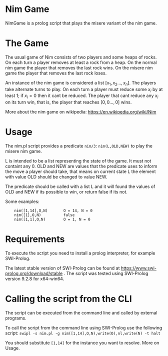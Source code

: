 # Nim Game
NimGame is a prolog script that plays the misere variant of the nim game.

# The Game
The usual game of Nim consists of two players and some heaps of rocks. On each turn a player removes at least a rock from a heap.
On the normal nim game the player that removes the last rock wins. On the misere nim game the player that removes the last rock loses.

An instance of the nim game is considered a list $[x_1, x_2 ... , x_n]$. The players take alternate turns to play.
On each turn a player must reduce some $x_i$ by at least 1; if $x_i = 0$ then it cant be reduced. The player
that cant reduce any $x_i$ on its turn win, that is, the player that reaches $[0, 0 ... , 0]$ wins.

More about the nim game on wikipedia: https://en.wikipedia.org/wiki/Nim

# Usage
The nim.pl script provides a predicate `nim/3`: `nim(L,OLD,NEW)` to play the misere nim game.

L is intended to be a list representing the state of the game. It must not containt any 0.
OLD and NEW are values that the predicate uses to inform the move a player should take, that means
on current state L the element with value OLD should be changed to value NEW.

The predicate should be called with a list L and it will found the values of OLD and NEW if its possible
to win, or return false if its not.

Some examples:

        nim([1,14],O,N)       O = 14, N = 0
        nim([1],O,N)          false
        nim([1,1],O,N)        O = 1, N = 0

# Requirements
To execute the script you need to install a prolog interpreter, for example SWI-Prolog.

The latest stable version of SWI-Prolog can be found at https://www.swi-prolog.org/download/stable .
The script was tested using SWI-Prolog version 9.2.8 for x64-win64.

# Calling the script from the CLI
The script can be executed from the command line and called by external programs.

To call the script from the command line using SWI-Prolog use the following script:
    `swipl -s nim.pl -g nim([1,14],O,N),write(O),nl,write(N) -t halt`

You should substitute `[1,14]` for the instance you want to resolve. More on Usage.
